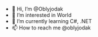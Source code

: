 - 👋 Hi, I’m @Oblyjodak
- 👀 I’m interested in World
- 🌱 I’m currently learning C#, .NET
- 📫 How to reach me @oblyjodak
